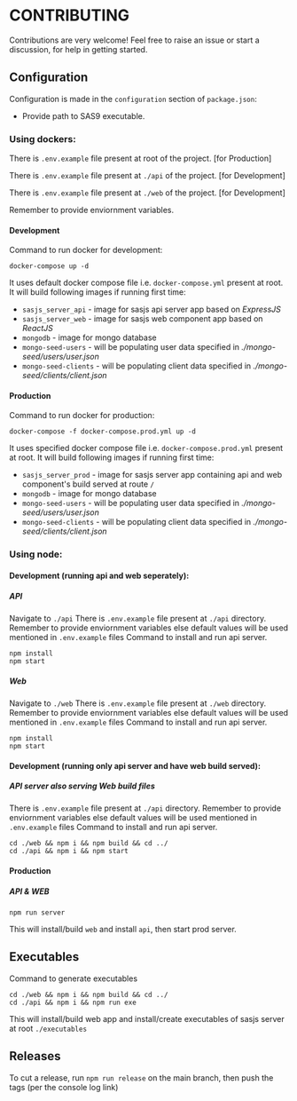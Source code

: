 # CONTRIBUTING

Contributions are very welcome!  Feel free to raise an issue or start a discussion, for help in getting started.


## Configuration

Configuration is made in the `configuration` section of `package.json`:

- Provide path to SAS9 executable.


### Using dockers:

There is `.env.example` file present at root of the project. [for Production]

There is `.env.example` file present at `./api` of the project. [for Development]

There is `.env.example` file present at `./web` of the project. [for Development]

Remember to provide enviornment variables.

#### Development

Command to run docker for development:

```
docker-compose up -d
```

It uses default docker compose file i.e. `docker-compose.yml` present at root.
It will build following images if running first time:

- `sasjs_server_api` - image for sasjs api server app based on _ExpressJS_
- `sasjs_server_web` - image for sasjs web component app based on _ReactJS_
- `mongodb` - image for mongo database
- `mongo-seed-users` - will be populating user data specified in _./mongo-seed/users/user.json_
- `mongo-seed-clients` - will be populating client data specified in _./mongo-seed/clients/client.json_


#### Production

Command to run docker for production:

```
docker-compose -f docker-compose.prod.yml up -d
```

It uses specified docker compose file i.e. `docker-compose.prod.yml` present at root.
It will build following images if running first time:

- `sasjs_server_prod` - image for sasjs server app containing api and web component's build served at route `/`
- `mongodb` - image for mongo database
- `mongo-seed-users` - will be populating user data specified in _./mongo-seed/users/user.json_
- `mongo-seed-clients` - will be populating client data specified in _./mongo-seed/clients/client.json_

### Using node:

#### Development (running api and web seperately):

##### API

Navigate to `./api`
There is `.env.example` file present at `./api` directory. Remember to provide enviornment variables else default values will be used mentioned in `.env.example` files
Command to install and run api server.

```
npm install
npm start
```

##### Web

Navigate to `./web`
There is `.env.example` file present at `./web` directory. Remember to provide enviornment variables else default values will be used mentioned in `.env.example` files
Command to install and run api server.

```
npm install
npm start
```

#### Development (running only api server and have web build served):

##### API server also serving Web build files

There is `.env.example` file present at `./api` directory. Remember to provide enviornment variables else default values will be used mentioned in `.env.example` files
Command to install and run api server.

```
cd ./web && npm i && npm build && cd ../
cd ./api && npm i && npm start
```

#### Production

##### API & WEB

```
npm run server
```

This will install/build `web` and install `api`, then start prod server.


## Executables

Command to generate executables

```
cd ./web && npm i && npm build && cd ../
cd ./api && npm i && npm run exe
```

This will install/build web app and install/create executables of sasjs server at root `./executables`

## Releases

To cut a release, run `npm run release` on the main branch, then push the tags (per the console log link)
